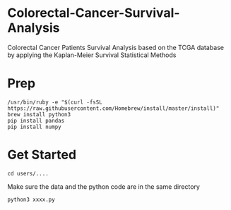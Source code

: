 # Colorectal-Cancer-Survival-Analysis
Colorectal Cancer Patients Survival Analysis based on the TCGA database by applying the Kaplan-Meier Survival Statistical Methods

# Prep

    /usr/bin/ruby -e "$(curl -fsSL https://raw.githubusercontent.com/Homebrew/install/master/install)"
    brew install python3
    pip install pandas
    pip install numpy
    
# Get Started

    cd users/....
Make sure the data and the python code are in the same directory

    python3 xxxx.py

